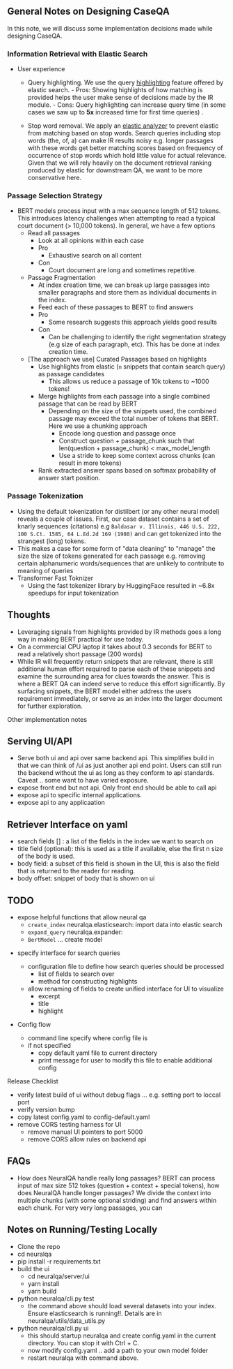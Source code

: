 ## General Notes on Designing CaseQA

In this note, we will discuss some implementation decisions made while designing CaseQA.

### Information Retrieval with Elastic Search

- User experience

  - Query highlighting.
    We use the query [highlighting](https://www.elastic.co/guide/en/elasticsearch/reference/6.8/search-request-highlighting.html) feature offered by elastic search. - Pros: Showing highlights of how matching is provided helps the user make sense of decisions made by the IR module. - Cons: Query highlighting can increase query time (in some cases we saw up to **5x** increased time for first time queries) .

  - Stop word removal.
    We apply an [elastic analyzer](https://www.elastic.co/guide/en/elasticsearch/reference/current/analysis-stop-analyzer.html) to prevent elastic from matching based on stop words.
    Search queries including stop words (the, of, a) can make IR results noisy e.g. longer passages with these words get better matching scores based on frequency of occurrence of stop words which hold little value for actual relevance. Given that we will rely heavily on the document retrieval ranking produced by elastic for downstream QA, we want to be more conservative here.

### Passage Selection Strategy

- BERT models process input with a max sequence length of 512 tokens. This introduces latency challenges when attempting to read a typical court document (> 10,000 tokens). In general, we have a few options
  - Read all passages
    - Look at all opinions within each case
    - Pro
      - Exhaustive search on all content
    - Con
      - Court document are long and sometimes repetitive.
  - Passage Fragmentation
    - At index creation time, we can break up large passages into smaller paragraphs and store them as individual documents in the index.
    - Feed each of these passages to BERT to find answers
    - Pro
      - Some research suggests this approach yields good results
    - Con
      - Can be challenging to identify the right segmentation strategy (e.g size of each paragraph, etc). This has be done at index creation time.
  - [The approach we use] Curated Passages based on highlights
    - Use highlights from elastic (`n` snippets that contain search query) as passage candidates
      - This allows us reduce a passage of 10k tokens to ~1000 tokens!
    - Merge highlights from each passage into a single combined passage that can be read by BERT
      - Depending on the size of the snippets used, the combined passage may exceed the total number of tokens that BERT. Here we use a chunking approach
        - Encode long question and passage once
        - Construct question + passage_chunk such that len(question + passage_chunk) < max_model_length
        - Use a stride to keep some context across chunks (can result in more tokens)
    - Rank extracted answer spans based on softmax probability of answer start position.

### Passage Tokenization

- Using the default tokenization for distilbert (or any other neural model) reveals a couple of issues. First, our case dataset contains a set of knarly sequences (citations) e.g `Baldasar v. Illinois, 446 U.S. 222, 100 S.Ct. 1585, 64 L.Ed.2d 169 (1980)` and can get tokenized into the strangest (long) tokens.
- This makes a case for some form of "data cleaning" to "manage" the size the size of tokens generated for each passage e.g. removing certain alphanumeric words/sequences that are unlikely to contribute to meaning of queries
- Transformer Fast Toknizer
  - Using the fast tokenizer library by HuggingFace resulted in ~6.8x speedups for input tokenization

## Thoughts

- Leveraging signals from highlights provided by IR methods goes a long way in making BERT practical for use today.
- On a commercial CPU laptop it takes about 0.3 seconds for BERT to read a relatively short passage (200 words)
- While IR will frequently return snippets that are relevant, there is still additional human effort required to parse each of these snippets and examine the surrounding area for clues towards the answer. This is where a BERT QA can indeed serve to reduce this effort significantly. By surfacing snippets, the BERT model either address the users requirement immediately, or serve as an index into the larger document for further exploration.

Other implementation notes

## Serving UI/API

- Serve both ui and api over same backend api. This simplifies build in that we can think of /ui as just another api end point. Users can still run the backend without the ui as long as they conform to api standards.  
  Caveat .. some want to have varied exposure.
- expose front end but not api. Only front end should be able to call api
- expose api to specific internal applications.
- expose api to any applicaation

## Retriever Interface on yaml

- search fields [] : a list of the fields in the index we want to search on
- title field (optional): this is used as a title if available, else the first n size of the body is used.
- body field: a subset of this field is shown in the UI, this is also the field that is returned to the reader for reading.
- body offset: snippet of body that is shown on ui

## TODO

- expose helpful functions that allow neural qa
  - `create_index` neuralqa.elasticsearch: import data into elastic search
  - `expand_query` neuralqa.expander:
  - `BertModel` ... create model

* specify interface for search queries

  - configuration file to define how search queries should be processed
    - list of fields to search over
    - method for constructing highlights
  - allow renaming of fields to create unified interface for UI to visualize
    - excerpt
    - title
    - highlight

* Config flow
  - command line specify where config file is
  - if not specified
    - copy default yaml file to current directory
    - print message for user to modify this file to enable additional config

Release Checklist

- verify latest build of ui without debug flags ... e.g. setting port to loccal port
- verify version bump
- copy latest config.yaml to config-default.yaml
- remove CORS testing harness for UI
  - remove manual UI pointers to port 5000
  - remove CORS allow rules on backend api

## FAQs

- How does NeuralQA handle really long passages? BERT can process input of max size 512 tokes (question + context + special tokens), how does NeuralQA handle longer passages?
  We divide the context into multiple chunks (with some optional striding) and find answers within each chunk. For very very long passages, you can

## Notes on Running/Testing Locally

- Clone the repo
- cd neuralqa
- pip install -r requirements.txt
- build the ui
  - cd neuralqa/server/ui
  - yarn install
  - yarn build
- python neuralqa/cli.py test
  - the command above should load several datasets into your index. Ensure elasticsearch is running!!. Details are in neuralqa/utils/data_utils.py
- python neuralqa/cli.py ui
  - this should startup neuralqa and create config.yaml in the current directory. You can stop it with Ctrl + C.
  - now modify config.yaml .. add a path to your own model folder
  - restart neuralqa with command above.
